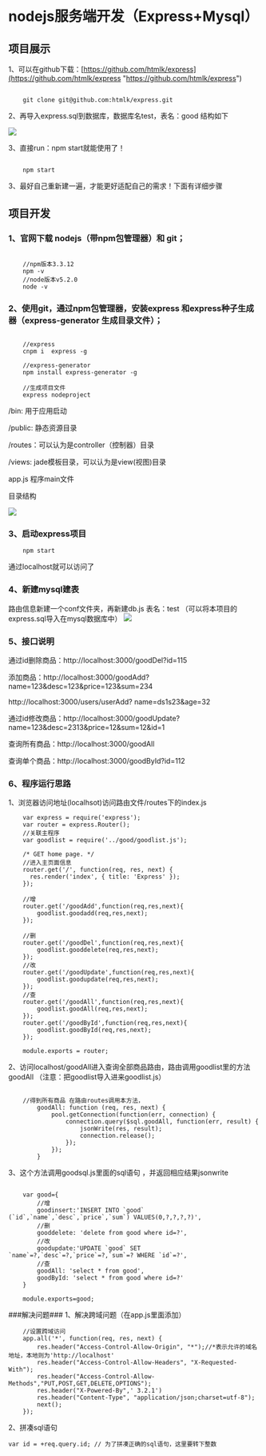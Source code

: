 # nodejs服务端开发（Express+Mysql） #
## 项目展示 ##

1、可以在github下载：[https://github.com/htmlk/express](https://github.com/htmlk/express "https://github.com/htmlk/express")

```

	git clone git@github.com:htmlk/express.git
```

2、再导入express.sql到数据库，数据库名test，表名：good 结构如下

![](http://i.imgur.com/6hfrMJp.png)

3、直接run：npm start就能使用了！

```

	npm start

```

3、最好自己重新建一遍，才能更好适配自己的需求！下面有详细步骤
## 项目开发 ##
### 1、官网下载 nodejs（带npm包管理器）和 git； ###

```

	//npm版本3.3.12
	npm -v
	//node版本v5.2.0
	node -v
```
### 2、使用git，通过npm包管理器，安装express 和express种子生成器（express-generator 生成目录文件）； ###

```

	//express
	cnpm i	express -g

	//express-generator
	npm install express-generator -g

	//生成项目文件
	express nodeproject

```

/bin: 用于应用启动

/public: 静态资源目录

/routes：可以认为是controller（控制器）目录

/views: jade模板目录，可以认为是view(视图)目录

app.js 程序main文件

目录结构

![](http://i.imgur.com/EsIhUZK.png)

### 3、启动express项目 ###

```
	npm start

```

通过localhost就可以访问了

### 4、新建mysql建表 ###
路由信息新建一个conf文件夹，再新建db.js
表名：test
（可以将本项目的express.sql导入在mysql数据库中）
![](http://i.imgur.com/6hfrMJp.png)

### 5、接口说明 ###

通过id删除商品：http://localhost:3000/goodDel?id=115

添加商品：http://localhost:3000/goodAdd?
name=123&desc=123&price=123&sum=234

http://localhost:3000/users/userAdd?
name=ds1s23&age=32

通过id修改商品：http://localhost:3000/goodUpdate?name=123&desc=2313&price=12&sum=12&id=1

查询所有商品：http://localhost:3000/goodAll

查询单个商品：http://localhost:3000/goodById?id=112

### 6、程序运行思路 ###

1、浏览器访问地址(localhsot)访问路由文件/routes下的index.js

```
	var express = require('express');
	var router = express.Router();
	//关联主程序
	var goodlist = require('../good/goodlist.js');
	
	/* GET home page. */
	//进入主页面信息
	router.get('/', function(req, res, next) {
	  res.render('index', { title: 'Express' });
	});
	
	//增
	router.get('/goodAdd',function(req,res,next){
		goodlist.goodadd(req,res,next);
	});
	
	//删
	router.get('/goodDel',function(req,res,next){
		goodlist.gooddelete(req,res,next);
	});
	//改
	router.get('/goodUpdate',function(req,res,next){
		goodlist.goodupdate(req,res,next);
	});
	//查
	router.get('/goodAll',function(req,res,next){
		goodlist.goodAll(req,res,next);
	});
	router.get('/goodById',function(req,res,next){
		goodlist.goodById(req,res,next);
	});
	
	module.exports = router;
```
2、访问localhost/goodAll进入查询全部商品路由，路由调用goodlist里的方法goodAll （注意：把goodlist导入进来goodlist.js）

```

	//得到所有商品 在路由routes调用本方法，
		goodAll: function (req, res, next) {
	        pool.getConnection(function(err, connection) {
	            connection.query($sql.goodAll, function(err, result) {
	                jsonWrite(res, result);
	                connection.release();
	            });
	        });
	    }

```
3、这个方法调用goodsql.js里面的sql语句 ，并返回相应结果jsonwrite
```

	var good={
		//增
		goodinsert:'INSERT INTO `good` (`id`,`name`,`desc`,`price`,`sum`) VALUES(0,?,?,?,?)',
		//删
		gooddelete: 'delete from good where id=?',
		//改
		goodupdate:'UPDATE `good` SET `name`=?,`desc`=?,`price`=?,`sum`=? WHERE `id`=?',
	    //查
	    goodAll: 'select * from good',
	    goodById: 'select * from good where id=?'
	}
	
	module.exports=good;
```
###解决问题###
1、解决跨域问题（在app.js里面添加）
```
	//设置跨域访问
	app.all('*', function(req, res, next) {
	    res.header("Access-Control-Allow-Origin", "*");//*表示允许的域名地址，本地则为'http://localhost' 
	    res.header("Access-Control-Allow-Headers", "X-Requested-With");
	    res.header("Access-Control-Allow-Methods","PUT,POST,GET,DELETE,OPTIONS");
	    res.header("X-Powered-By",' 3.2.1')
	    res.header("Content-Type", "application/json;charset=utf-8");
	    next();
	});
```	

2、拼凑sql语句

	var id = +req.query.id; // 为了拼凑正确的sql语句，这里要转下整数
